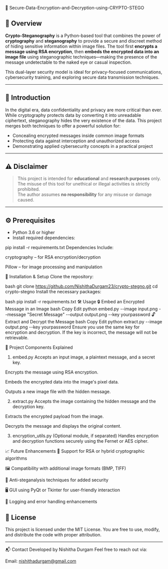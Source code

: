🔐 Secure-Data-Encryption-and-Decryption-using-CRYPTO-STEGO

## 🧩 Overview

**Crypto-Steganography** is a Python-based tool that combines the power of **cryptography** and **steganography** to provide a secure and discreet method of hiding sensitive information within image files. The tool first **encrypts a message using RSA encryption**, then **embeds the encrypted data into an image file** using steganographic techniques—making the presence of the message undetectable to the naked eye or casual inspection.

This dual-layer security model is ideal for privacy-focused communications, cybersecurity training, and exploring secure data transmission techniques.

---

## 📘 Introduction

In the digital era, data confidentiality and privacy are more critical than ever. While cryptography protects data by converting it into unreadable ciphertext, steganography hides the very existence of the data. This project merges both techniques to offer a powerful solution for:

- Concealing encrypted messages inside common image formats
- Protecting data against interception and unauthorized access
- Demonstrating applied cybersecurity concepts in a practical project

---

## ⚠️ Disclaimer

> This project is intended for **educational** and **research purposes** only.  
> The misuse of this tool for unethical or illegal activities is strictly prohibited.  
> The author assumes **no responsibility** for any misuse or damage caused.

---

## ⚙️ Prerequisites

- Python 3.6 or higher
- Install required dependencies:

pip install -r requirements.txt
Dependencies Include:

cryptography – for RSA encryption/decryption

Pillow – for image processing and manipulation

🚀 Installation & Setup
Clone the repository:

bash
git clone https://github.com/NishithaDurgam23/crypto-stegno.git
cd crypto-stegno
Install the necessary packages:

bash
pip install -r requirements.txt
🛠️ Usage
🔒 Embed an Encrypted Message in an Image
bash
Copy
Edit
python embed.py --image input.png --message "Secret Message" --output output.png --key yourpassword
🔓 Extract and Decrypt the Message
bash
Copy
Edit
python extract.py --image output.png --key yourpassword
Ensure you use the same key for encryption and decryption. If the key is incorrect, the message will not be retrievable.

🧪 Project Components Explained
1. embed.py
Accepts an input image, a plaintext message, and a secret key.

Encrypts the message using RSA encryption.

Embeds the encrypted data into the image's pixel data.

Outputs a new image file with the hidden message.

2. extract.py
Accepts the image containing the hidden message and the decryption key.

Extracts the encrypted payload from the image.

Decrypts the message and displays the original content.

3. encryption_utils.py (Optional module, if separated)
Handles encryption and decryption functions securely using the Fernet or AES cipher.

📈 Future Enhancements
🔐 Support for RSA or hybrid cryptographic algorithms

🖼️ Compatibility with additional image formats (BMP, TIFF)

🧠 Anti-steganalysis techniques for added security

🖥️ GUI using PyQt or Tkinter for user-friendly interaction

🧾 Logging and error handling enhancements


## 📄 License
This project is licensed under the MIT License.
You are free to use, modify, and distribute the code with proper attribution.

---
📬 Contact
Developed by Nishitha Durgam
Feel free to reach out via:

Email: nishithadurgam@gmail.com 
